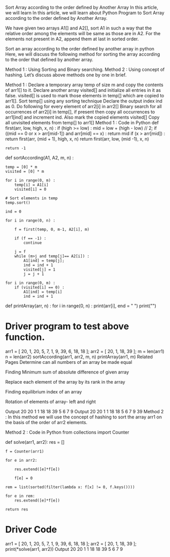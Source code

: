 Sort Array according to the order defined by Another Array
In this article, we will learn In this article, we will learn about Python Program to Sort Array according to the order defined by Another Array.

We have given two arrays A1[] and A2[], sort A1 in such a way that the relative order among the elements will be same as those are in A2. For the elements not present in A2, append them at last in sorted order.

Sort an array according to the order defined by another array in python
Here, we will discuss the following method for sorting the array according to the order that defined by another array.

Method 1 : Using Sorting and Binary searching.
Method 2 :  Using concept of hashing.
Let’s discuss above methods one by one in brief.

Method 1 :
Declare a temporary array temp of size m and copy the contents of arr1[] to it.
Declare another array visited[] and initialize all entries in it as false. visited[] is used to mark those elements in temp[] which are copied to arr1[].
Sort temp[] using any sorting technique
Declare the output index ind as 0.
Do following for every element of arr2[i] in arr2[]
Binary search for all occurrences of arr2[i] in temp[], if present then copy all occurrences to arr1[ind] and increment ind. Also mark the copied elements visited[]
Copy all unvisited elements from temp[] to arr1[]
Method 1 : Code in Python
def first(arr, low, high, x, n) :
    if (high >= low) :
        mid = low + (high - low) // 2; 
        if ((mid == 0 or x > arr[mid-1]) and arr[mid] == x) :
            return mid
        if (x > arr[mid]) :
            return first(arr, (mid + 1), high, x, n)
        return first(arr, low, (mid -1), x, n)
         
    return -1
     

def sortAccording(A1, A2, m, n) :
   
    temp = [0] * m
    visited = [0] * m
     
    for i in range(0, m) :
        temp[i] = A1[i]
        visited[i] = 0
  
    # Sort elements in temp
    temp.sort()
     
    ind = 0   
  
    for i in range(0, n) :
         
        f = first(temp, 0, m-1, A2[i], m)
  
        if (f == -1) :
            continue
  
        j = f
        while (m>j and temp[j]== A2[i]) :
            A1[ind] = temp[j];
            ind = ind + 1
            visited[j] = 1
            j = j + 1
     
    for i in range(0, m) :
        if (visited[i] == 0) :
            A1[ind] = temp[i]
            ind = ind + 1
             

def printArray(arr, n) :
    for i in range(0, n) :
        print(arr[i], end = " ")
    print("")
     
  
# Driver program to test above function.
arr1 = [ 20, 1, 20, 5, 7, 1, 9, 39, 6, 18, 18 ];
arr2 = [ 20, 1, 18, 39 ];
m = len(arr1)
n = len(arr2)
sortAccording(arr1, arr2, m, n)
printArray(arr1, m)
Related Pages
Determine can all numbers of an array be made equal

Finding Minimum sum of absolute difference of given array

Replace each element of the array by its rank in the array

Finding equilibrium index of an array

Rotation of elements of array- left and right 

Output
20 20 1 1 18 18 39 5 6 7 9
Output
20 20 1 1 18 18 5 6 7 9 39
Method 2 :
In this method we will use the concept of hashing to sort the array arr1 on the basis of the order of arr2 elements.

Method 2 : Code in Python
from collections import Counter

def solve(arr1, arr2):
    res = []
    
    f = Counter(arr1)
     
    for e in arr2:
       
        res.extend([e]*f[e])
         
        f[e] = 0
         
    rem = list(sorted(filter(lambda x: f[x] != 0, f.keys())))
     
    for e in rem:
        res.extend([e]*f[e])
         
    return res
 
 
# Driver Code
arr1 = [ 20, 1, 20, 5, 7, 1, 9, 39, 6, 18, 18 ];
arr2 = [ 20, 1, 18, 39 ];
print(*solve(arr1, arr2))
Output
20 20 1 1 18 18 39 5 6 7 9
